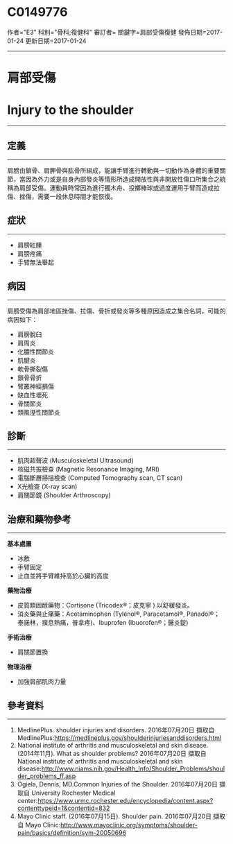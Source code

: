 # C0149776
作者="E3"
科別="骨科;復健科"
審訂者=
關鍵字=肩部受傷復健
發佈日期=2017-01-24
更新日期=2017-01-24

----------
# 肩部受傷
# Injury to the shoulder
----------
## 定義
----------

肩膀由鎖骨、肩胛骨與肱骨所組成，能讓手臂進行轉動與一切動作為身體的重要關節，當因為外力或是自身內部發炎等情形所造成開放性與非開放性傷口所集合之統稱為肩部受傷。運動員時常因為進行獨木舟、投擲棒球或過度運用手臂而造成拉傷、挫傷，需要一段休息時間才能恢復。 

## 症狀
----------
- 肩膀紅腫
- 肩膀疼痛
- 手臂無法舉起 
## 病因
----------

肩膀受傷為肩部地區挫傷、拉傷、骨折或發炎等多種原因造成之集合名詞，可能的病因如下：

- 肩膀脫臼
- 肩周炎
- 化膿性關節炎
- 肌腱炎
- 軟骨撕裂傷
- 鎖骨骨折
- 臂叢神經損傷
- 缺血性壞死
- 骨關節炎
- 類風溼性關節炎 
## 診斷
----------
- 肌肉超聲波 (Musculoskeletal Ultrasound)
- 核磁共振檢查 (Magnetic Resonance Imaging, MRI)
- 電腦斷層掃描檢查 (Computed Tomography scan, CT scan)
- X光檢查 (X-ray scan)
- 肩關節鏡 (Shoulder Arthroscopy) 
## 治療和藥物參考
----------

**基本處置**

- 冰敷
- 手臂固定
- 止血並將手臂維持高於心臟的高度

**藥物治療**

- 皮質類固醇藥物：Cortisone (Tricodex®；皮克寧 ) 以舒緩發炎。
- 消炎藥與止痛藥：Acetaminophen (Tylenol®, Paracetamol®, Panadol®；泰諾林，撲息熱痛，普拿疼)、Ibuprofen (Ibuorofen®；醫炎錠)

**手術治療**

- 肩關節置換

**物理治療**

- 加強肩部肌肉力量
## 參考資料
----------
1. MedlinePlus. shoulder injuries and disorders. 2016年07月20日 擷取自 MedlinePlus:https://medlineplus.gov/shoulderinjuriesanddisorders.html
2. National institute of arthritis and musculoskeletal and skin disease. (2014年11月). What as shoulder problems? 2016年07月20日 擷取自 National institute of arthritis and musculoskeletal and skin disease:http://www.niams.nih.gov/Health_Info/Shoulder_Problems/shoulder_problems_ff.asp
3. Ogiela, Dennis, MD.Common Injuries of the Shoulder. 2016年07月20日 擷取自 University Rochester Medical center:https://www.urmc.rochester.edu/encyclopedia/content.aspx?contenttypeid=1&contentid=832
4. Mayo Clinic staff. (2016年07月15日). Shoulder pain. 2016年07月20日 擷取自 Mayo Clinic:http://www.mayoclinic.org/symptoms/shoulder-pain/basics/definition/sym-20050696

